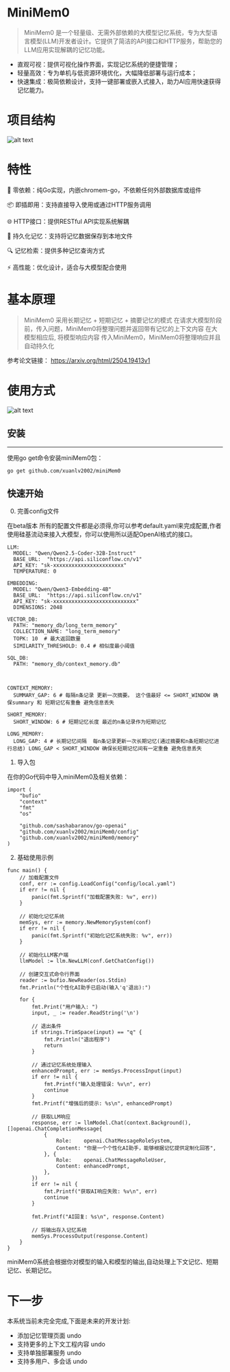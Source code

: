 # MiniMem0
>MiniMem0 是一个轻量级、无需外部依赖的大模型记忆系统，专为大型语言模型(LLM)开发者设计。它提供了简洁的API接口和HTTP服务，帮助您的LLM应用实现解耦的记忆功能。
- 直观可视：提供可视化操作界面，实现记忆系统的便捷管理；
- 轻量高效：专为单机与低资源环境优化，大幅降低部署与运行成本；
- 快速集成：极简依赖设计，支持一键部署或嵌入式接入，助力AI应用快速获得记忆能力。


# 项目结构
![alt text](image.png)
# 特性
🚀 零依赖：纯Go实现，内嵌chromem-go，不依赖任何外部数据库或组件

📦 即插即用：支持直接导入使用或通过HTTP服务调用

🌐 HTTP接口：提供RESTful API实现系统解耦

💾 持久化记忆：支持将记忆数据保存到本地文件

🔍 记忆检索：提供多种记忆查询方式

⚡ 高性能：优化设计，适合与大模型配合使用

# 基本原理
>MiniMem0 采用长期记忆 + 短期记忆 + 摘要记忆的模式
在请求大模型阶段前，传入问题，MiniMem0将整理问题并返回带有记忆的上下文内容
在大模型相应后, 将模型响应内容 传入MiniMem0，MiniMem0将整理响应并且自动持久化

参考论文链接：
https://arxiv.org/html/2504.19413v1

# 使用方式
![alt text](image-1.png)


## 安装
------------
使用go get命令安装miniMem0包：

```base
go get github.com/xuanlv2002/miniMem0
```

## 快速开始

0. 完善config文件

在beta版本 所有的配置文件都是必须得,你可以参考default.yaml来完成配置,作者使用硅基流动来接入大模型，你可以使用所以适配OpenAI格式的接口。
```
LLM: 
  MODEL: "Qwen/Qwen2.5-Coder-32B-Instruct"
  BASE_URL:  "https://api.siliconflow.cn/v1"
  API_KEY: "sk-xxxxxxxxxxxxxxxxxxxxxxx"
  TEMPERATURE: 0

EMBEDDING:
  MODEL: "Qwen/Qwen3-Embedding-4B"
  BASE_URL:  "https://api.siliconflow.cn/v1"
  API_KEY: "sk-xxxxxxxxxxxxxxxxxxxxxxxxxxx"
  DIMENSIONS: 2048

VECTOR_DB:
  PATH: "memory_db/long_term_memory"
  COLLECTION_NAME: "long_term_memory"
  TOPK: 10  # 最大返回数量
  SIMILARITY_THRESHOLD: 0.4 # 相似度最小阈值

SQL_DB:
  PATH: "memory_db/context_memory.db"



CONTEXT_MEMORY:
  SUMMARY_GAP: 6 # 每隔n条记录 更新一次摘要。 这个值最好 <= SHORT_WINDOW 确保summary 和 短期记忆有重叠 避免信息丢失

SHORT_MEMORY:
  SHORT_WINDOW: 6 # 短期记忆长度 最近的n条记录作为短期记忆
 
LONG_MEMORY:
  LONG_GAP: 4 # 长期记忆间隔  每n条记录更新一次长期记忆(通过摘要和n条短期记忆进行总结) LONG_GAP < SHORT_WINDOW 确保长短期记忆间有一定重叠 避免信息丢失
```

1. 导入包

在你的Go代码中导入miniMem0及相关依赖：

```
import (
	"bufio"
	"context"
	"fmt"
	"os"

	"github.com/sashabaranov/go-openai"
	"github.com/xuanlv2002/miniMem0/config"
	"github.com/xuanlv2002/miniMem0/memory"
)
```

2. 基础使用示例
```
func main() {
	// 加载配置文件
	conf, err := config.LoadConfig("config/local.yaml")
	if err != nil {
		panic(fmt.Sprintf("加载配置失败: %v", err))
	}

	// 初始化记忆系统
	memSys, err := memory.NewMemorySystem(conf)
	if err != nil {
		panic(fmt.Sprintf("初始化记忆系统失败: %v", err))
	}

	// 初始化LLM客户端
	llmModel := llm.NewLLM(conf.GetChatConfig())

	// 创建交互式命令行界面
	reader := bufio.NewReader(os.Stdin)
	fmt.Println("个性化AI助手已启动(输入'q'退出):")

	for {
		fmt.Print("用户输入: ")
		input, _ := reader.ReadString('\n')
		
		// 退出条件
		if strings.TrimSpace(input) == "q" {
			fmt.Println("退出程序")
			return
		}

		// 通过记忆系统处理输入
		enhancedPrompt, err := memSys.ProcessInput(input)
		if err != nil {
			fmt.Printf("输入处理错误: %v\n", err)
			continue
		}
		fmt.Printf("增强后的提示: %s\n", enhancedPrompt)

		// 获取LLM响应
		response, err := llmModel.Chat(context.Background(), []openai.ChatCompletionMessage{
			{
				Role:    openai.ChatMessageRoleSystem,
				Content: "你是一个个性化AI助手，能够根据记忆提供定制化回答",
			}, {
				Role:    openai.ChatMessageRoleUser,
				Content: enhancedPrompt,
			},
		})
		if err != nil {
			fmt.Printf("获取AI响应失败: %v\n", err)
			continue
		}

		fmt.Printf("AI回复: %s\n", response.Content)
		
		// 将输出存入记忆系统
		memSys.ProcessOutput(response.Content)
	}
}
```

miniMem0系统会根据你对模型的输入和模型的输出,自动处理上下文记忆、短期记忆、长期记忆。

# 下一步
本系统当前未完全完成,下面是未来的开发计划:
- 添加记忆管理页面 undo
- 支持更多的上下文工程内容 undo
- 支持单独部署服务 undo
- 支持多用户、多会话 undo
